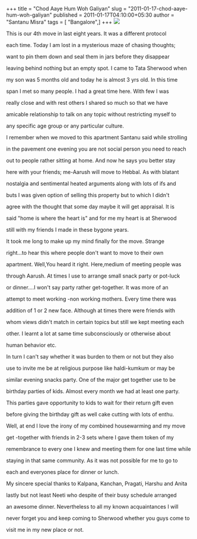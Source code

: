 +++
title = "Chod Aaye Hum Woh Galiyan"
slug = "2011-01-17-chod-aaye-hum-woh-galiyan"
published = 2011-01-17T04:10:00+05:30
author = "Santanu Misra"
tags = [ "Bangalore",]
+++
[![](../images/thumbnails/2011-01-17-chod-aaye-hum-woh-galiyan-sherwood.jpg)](../images/2011-01-17-chod-aaye-hum-woh-galiyan-sherwood.jpg)



This is our 4th move in last eight years. It was a different protocol

each time. Today I am lost in a mysterious maze of chasing thoughts;

want to pin them down and seal them in jars before they disappear

leaving behind nothing but an empty spot. I came to Tata Sherwood when

my son was 5 months old and today he is almost 3 yrs old. In this time

span I met so many people. I had a great time here. With few I was

really close and with rest others I shared so much so that we have

amicable relationship to talk on any topic without restricting myself to

any specific age group or any particular culture.



I remember when we moved to this apartment Santanu said while strolling

in the pavement one evening you are not social person you need to reach

out to people rather sitting at home. And now he says you better stay

here with your friends; me-Aarush will move to Hebbal. As with blatant

nostalgia and sentimental heated arguments along with lots of ifs and

buts I was given option of selling this property but to which I didn't

agree with the thought that some day maybe it will get appraisal. It is

said "home is where the heart is" and for me my heart is at Sherwood

still with my friends I made in these bygone years.



It took me long to make up my mind finally for the move. Strange

right...to hear this where people don't want to move to their own

apartment. Well,You heard it right. Here,medium of meeting people was

through Aarush. At times I use to arrange small snack party or pot-luck

or dinner....I won't say party rather get-together. It was more of an

attempt to meet working -non working mothers. Every time there was

addition of 1 or 2 new face. Although at times there were friends with

whom views didn't match in certain topics but still we kept meeting each

other. I learnt a lot at same time subconsciously or otherwise about

human behavior etc.



In turn I can't say whether it was burden to them or not but they also

use to invite me be at religious purpose like haldi-kumkum or may be

similar evening snacks party. One of the major get together use to be

birthday parties of kids. Almost every month we had at least one party.

This parties gave opportunity to kids to wait for their return gift even

before giving the birthday gift as well cake cutting with lots of enthu.



Well, at end I love the irony of my combined housewarming and my move

get -together with friends in 2-3 sets where I gave them token of my

remembrance to every one I knew and meeting them for one last time while

staying in that same community. As it was not possible for me to go to

each and everyones place for dinner or lunch.



My sincere special thanks to Kalpana, Kanchan, Pragati, Harshu and Anita

lastly but not least Neeti who despite of their busy schedule arranged

an awesome dinner. Nevertheless to all my known acquaintances I will

never forget you and keep coming to Sherwood whether you guys come to

visit me in my new place or not.
